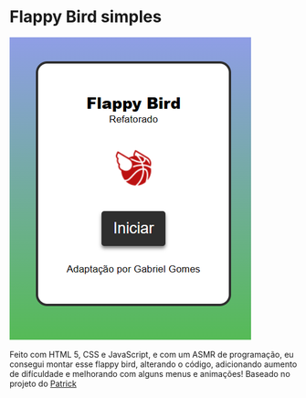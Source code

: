 # Flappy Bird simples

![Captura de tela](Screenshot.png)

Feito com HTML 5, CSS e JavaScript, e com um ASMR de programação, eu consegui montar esse flappy bird, alterando o código, adicionando aumento de difículdade e melhorando com alguns menus e animações!
Baseado no projeto do [Patrick](https://github.com/patlov/flappy_bird_js)
